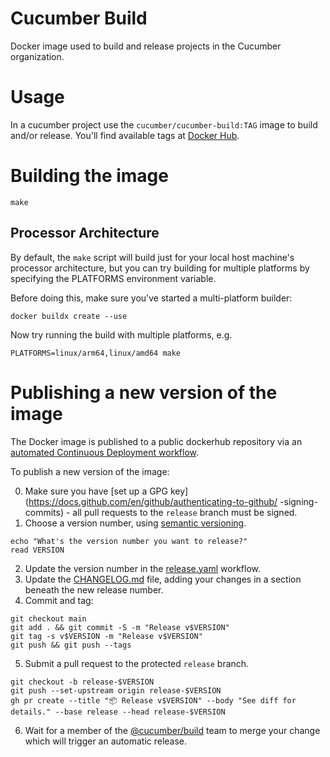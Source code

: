 # Cucumber Build

Docker image used to build and release projects in the Cucumber organization.

# Usage

In a cucumber project use the `cucumber/cucumber-build:TAG` image to build
and/or release. You'll find available tags at [Docker Hub](https://hub.docker.com/r/cucumber/cucumber-build/tags).

# Building the image

    make

## Processor Architecture

By default, the `make` script will build just for your local host machine's processor architecture, but you can try building for multiple platforms by specifying the PLATFORMS environment variable.

Before doing this, make sure you've started a multi-platform builder:

    docker buildx create --use

Now try running the build with multiple platforms, e.g.

    PLATFORMS=linux/arm64,linux/amd64 make

# Publishing a new version of the image

The Docker image is published to a public dockerhub repository via an [automated Continuous Deployment workflow](./.github/workflows/release.yaml).

To publish a new version of the image:

0. Make sure you have [set up a GPG key](https://docs.github.com/en/github/authenticating-to-github/ -signing-commits) - all pull requests to the `release` branch must be signed.
1. Choose a version number, using [semantic versioning](https://semver.org/).

```
echo "What's the version number you want to release?"
read VERSION
```

2. Update the version number in the [release.yaml](./.github/workflows/release.yaml) workflow.
3. Update the [CHANGELOG.md](./CHANGELOG.md) file, adding your changes in a section beneath the new release number.
4. Commit and tag:

```
git checkout main
git add . && git commit -S -m "Release v$VERSION"
git tag -s v$VERSION -m "Release v$VERSION"
git push && git push --tags
```

5. Submit a pull request to the protected `release` branch.

```
git checkout -b release-$VERSION
git push --set-upstream origin release-$VERSION
gh pr create --title "📦 Release v$VERSION" --body "See diff for details." --base release --head release-$VERSION
```

6. Wait for a member of the [@cucumber/build](https://github.com/orgs/cucumber/teams/build) team to merge your change which will trigger an automatic release.
